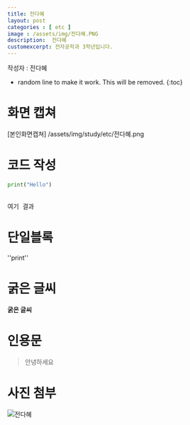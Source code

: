 ```yaml
---  
title: 전다혜
layout: post    
categories : [ etc ] 
image : /assets/img/전다혜.PNG
description:  전다혜  
customexcerpt: 전자공학과 3학년입니다.
---
```


<span class = "alert g">작성자 : 전다혜</span>


<!-- 아래 2줄은 목차를 나타내기 위한 심볼이니 건들지 말아 주세요 -->
* random line to make it work. This will be removed.
{:toc} 

# 화면 캡쳐
[본인화면캡쳐] /assets/img/study/etc/전다혜.png 


# 코드 작성
~~~ py  
print("Hello")  
~~~  
 
<pre>  
여기 결과  
</pre>    
 

# 단일블록
''print''


# 굵은 글씨
 **굵은 글씨** 


# 인용문
>안녕하세요


# 사진 첨부
![전다혜](/assets/img/전다혜.PNG)


